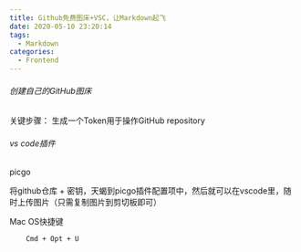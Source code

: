 ```yaml
---
title: Github免费图床+VSC，让Markdown起飞
date: 2020-05-10 23:20:14
tags:
  - Markdown
categories:
  - Frontend
---
```


###### 创建自己的GitHub图床

关键步骤： 生成一个Token用于操作GitHub repository

###### vs code插件

picgo

将github仓库 + 密钥，天蝎到picgo插件配置项中，然后就可以在vscode里，随时上传图片（只需复制图片到剪切板即可）

Mac OS快捷键

```bash
    Cmd + Opt + U
```
